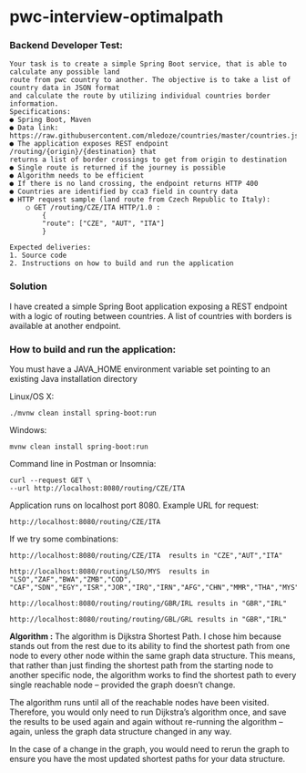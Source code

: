 # pwc-interview-optimalpath

### Backend Developer Test:

```
Your task is to create a simple Spring Boot service, that is able to calculate any possible land
route from pwc country to another. The objective is to take a list of country data in JSON format
and calculate the route by utilizing individual countries border information.
Specifications:
● Spring Boot, Maven
● Data link: https://raw.githubusercontent.com/mledoze/countries/master/countries.json
● The application exposes REST endpoint /routing/{origin}/{destination} that
returns a list of border crossings to get from origin to destination
● Single route is returned if the journey is possible
● Algorithm needs to be efficient
● If there is no land crossing, the endpoint returns HTTP 400
● Countries are identified by cca3 field in country data
● HTTP request sample (land route from Czech Republic to Italy):
    ○ GET /routing/CZE/ITA HTTP/1.0 :
        {
        "route": ["CZE", "AUT", "ITA"]
        }
        
Expected deliveries:
1. Source code
2. Instructions on how to build and run the application
```

### Solution

I have created a simple Spring Boot application exposing a REST endpoint with a logic of routing between countries. A
list of countries with borders is available at another endpoint.

### How to build and run the application:

You must have a JAVA_HOME environment variable set pointing to an existing Java installation directory

Linux/OS X:

```
./mvnw clean install spring-boot:run
```

Windows:

```
mvnw clean install spring-boot:run
```

Command line in Postman or Insomnia:

```
curl --request GET \
--url http://localhost:8080/routing/CZE/ITA
```

Application runs on localhost port 8080. Example URL for request:

```
http://localhost:8080/routing/CZE/ITA
```

If we try some combinations:

```
http://localhost:8080/routing/CZE/ITA  results in "CZE","AUT","ITA"

http://localhost:8080/routing/LSO/MYS  results in  "LSO","ZAF","BWA","ZMB","COD",
"CAF","SDN","EGY","ISR","JOR","IRQ","IRN","AFG","CHN","MMR","THA","MYS"

http://localhost:8080/routing/routing/GBR/IRL results in "GBR","IRL"

http://localhost:8080/routing/routing/GBL/GRL results in "GBR","IRL"
```

**Algorithm :** The algorithm is Dijkstra Shortest Path. I chose him because stands out from the rest due to its ability
to find the shortest path from one node to every other node within the same graph data structure. This means, that
rather than just finding the shortest path from the starting node to another specific node, the algorithm works to find
the shortest path to every single reachable node – provided the graph doesn’t change.

The algorithm runs until all of the reachable nodes have been visited. Therefore, you would only need to run Dijkstra’s
algorithm once, and save the results to be used again and again without re-running the algorithm – again, unless the
graph data structure changed in any way.

In the case of a change in the graph, you would need to rerun the graph to ensure you have the most updated shortest
paths for your data structure.



